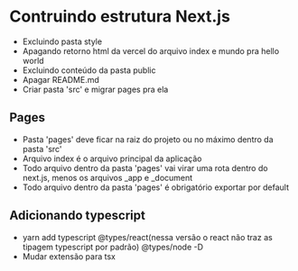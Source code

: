 # Contruindo estrutura Next.js
* Excluindo pasta style
* Apagando retorno html da vercel do arquivo index e mundo pra hello world
* Excluindo conteúdo da pasta public
* Apagar README.md
* Criar pasta 'src' e migrar pages pra ela 


## Pages
* Pasta 'pages' deve ficar na raiz do projeto ou no máximo dentro da pasta 'src'
* Arquivo index é o arquivo principal da aplicação
* Todo arquivo dentro da pasta 'pages' vai virar uma rota dentro do next.js, menos os arquivos _app e _document
* Todo arquivo dentro da pasta 'pages' é obrigatório exportar por default

## Adicionando typescript
* yarn add typescript @types/react(nessa versão o react não traz as tipagem typescript por padrão) @types/node -D
* Mudar extensão para tsx